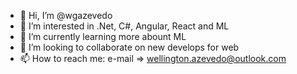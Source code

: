- 👋 Hi, I’m @wgazevedo
- 👀 I’m interested in .Net, C#, Angular, React and ML
- 🌱 I’m currently learning more abount ML
- 💞️ I’m looking to collaborate on new develops for web
- 📫 How to reach me: e-mail => wellington.azevedo@outlook.com

<!---
wgazevedo/wgazevedo is a ✨ special ✨ repository because its `README.md` (this file) appears on your GitHub profile.
You can click the Preview link to take a look at your changes.
--->
